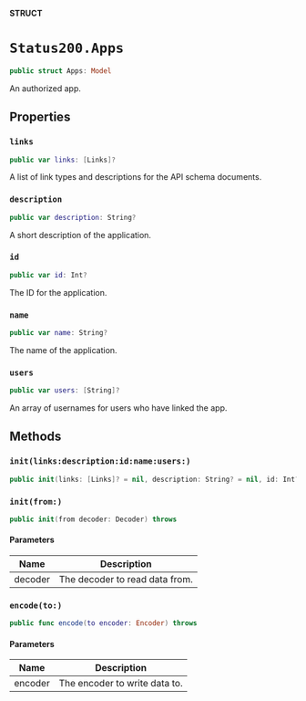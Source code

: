 **STRUCT**

# `Status200.Apps`

```swift
public struct Apps: Model
```

An authorized app.

## Properties
### `links`

```swift
public var links: [Links]?
```

A list of link types and descriptions for the API schema documents.

### `description`

```swift
public var description: String?
```

A short description of the application.

### `id`

```swift
public var id: Int?
```

The ID for the application.

### `name`

```swift
public var name: String?
```

The name of the application.

### `users`

```swift
public var users: [String]?
```

An array of usernames for users who have linked the app.

## Methods
### `init(links:description:id:name:users:)`

```swift
public init(links: [Links]? = nil, description: String? = nil, id: Int? = nil, name: String? = nil, users: [String]? = nil)
```

### `init(from:)`

```swift
public init(from decoder: Decoder) throws
```

#### Parameters

| Name | Description |
| ---- | ----------- |
| decoder | The decoder to read data from. |

### `encode(to:)`

```swift
public func encode(to encoder: Encoder) throws
```

#### Parameters

| Name | Description |
| ---- | ----------- |
| encoder | The encoder to write data to. |
